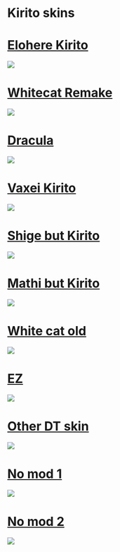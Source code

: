 # Kirito skins

# [Elohere Kirito](https://download1650.mediafire.com/fq3w2ol0wbdg/s4j7s39thz8sijt/-++++++++++++++++Elohere.osk)
![](https://osu.ppy.sh/ss/14102508/9782)

# [Whitecat Remake](https://download2268.mediafire.com/xe6zdkktcrjg/3853wivkr2cdot6/-++++++++++++++++Whitecat+Remake.osk)
![](https://osu.ppy.sh/ss/14102563/90eb)

# [Dracula](https://download1646.mediafire.com/aqr9p7qswvvg/dpcw6htwh2667xf/-++++++++++++++++Dracula.osk)
![](https://osu.ppy.sh/ss/14102577/717f)

# [Vaxei Kirito](http://download2267.mediafire.com/olvtdp1jqktg/xnd5kmfg3c2jf2p/-++++++++++++++++DT.osk)
![](https://osu.ppy.sh/ss/14102583/90b5)

# [Shige but Kirito](https://download2267.mediafire.com/3wdiqmoqu7pg/9h0jweca3qg0bjx/-+Shige+but+kirito.osk)
![](https://osu.ppy.sh/ss/14102589/cfa9)

# [Mathi but Kirito](http://download2260.mediafire.com/jq6frbgs4eag/ojpxj08k3x3foca/-+Mathi+But+Kirito.osk)
![](https://osu.ppy.sh/ss/14102600/0a38)

# [White cat old](http://download1324.mediafire.com/mh3hn3z4htxg/s2t8du1diufuuiw/-++++++++++++++++No+mod+WhiteCat.osk)
![](https://osu.ppy.sh/ss/14102610/bd22)

# [EZ](http://download1322.mediafire.com/daa1jaqjpsag/wz52yy6iiz3k969/-++++++++++++++++EZ.osk)
![](https://osu.ppy.sh/ss/14102625/8791)

# [Other DT skin](http://download2267.mediafire.com/qgw2nfzuavxg/sjahpcauqfzi10l/-++++++++++++++++Other+DT+skin.osk)
![](https://osu.ppy.sh/ss/14102631/f0e0)

# [No mod 1](http://download2267.mediafire.com/xxboi6yksdwg/n9se0zaeexzp45y/-++++++++++++++++No+mod.osk)
![](https://osu.ppy.sh/ss/14102637/8340)

# [No mod 2](http://download849.mediafire.com/lvi6n0d4etng/ulkexzjfodreum3/-++++++++++++++++No+mod+2.osk)
![](https://osu.ppy.sh/ss/14102640/83bb)
